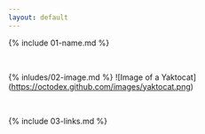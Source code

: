 ```yaml
---
layout: default
---
```


{% include 01-name.md %}

<br>

{% inludes/02-image.md %} ![Image of a Yaktocat] (https://octodex.github.com/images/yaktocat.png)

<br>

{% include 03-links.md %}


